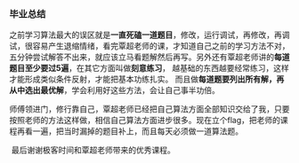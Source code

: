 ### 毕业总结

​		之前学习算法最大的误区就是**一直死磕一道题目**，修改，运行调试，再修改，再调试，很容易产生退缩情绪，看完覃超老师的课，才知道自己之前的学习方法不对，五分钟尝试解答不出来，就应该立马看题解然后再写。另外还有覃超老师讲的**每道题目至少要过5遍**，在其它方面叫做**刻意练习**， 越基础的东西越要经常练习，这样才能形成类似条件反射，才能把基本功练扎实。 而且做**每道题要列出所有解，再从中选出最优解**，学会利用好这些方法，会让自己事半功倍。

​		师傅领进门，修行靠自己，覃超老师已经把自己算法方面全部知识交给了我，只要按照老师的方法这样做，相信自己算法方面进步很多。现在立个flag，把老师的课程再看一遍，把当时漏掉的题目补上，而且每天必须做一道算法题。

​		最后谢谢极客时间和覃超老师带来的优秀课程。

​		


